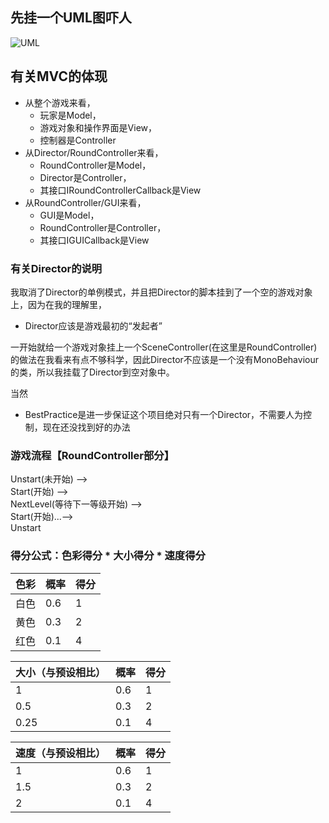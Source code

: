 ﻿## 先挂一个UML图吓人![UML](https://github.com/zys980808/Unity3D/blob/master/Homework/Homework4/UML.png)## 有关MVC的体现- 从整个游戏来看，	- 玩家是Model，	- 游戏对象和操作界面是View，	- 控制器是Controller- 从Director/RoundController来看，	- RoundController是Model，	- Director是Controller，	- 其接口IRoundControllerCallback是View- 从RoundController/GUI来看，	- GUI是Model，	- RoundController是Controller，	- 其接口IGUICallback是View### 有关Director的说明我取消了Director的单例模式，并且把Director的脚本挂到了一个空的游戏对象上，因为在我的理解里，- Director应该是游戏最初的“发起者”        一开始就给一个游戏对象挂上一个SceneController(在这里是RoundController)的做法在我看来有点不够科学，因此Director不应该是一个没有MonoBehaviour的类，所以我挂载了Director到空对象中。当然- BestPractice是进一步保证这个项目绝对只有一个Director，不需要人为控制，现在还没找到好的办法### 游戏流程【RoundController部分】Unstart(未开始) --> <br/>Start(开始) --> <br/>NextLevel(等待下一等级开始) --> <br/>Start(开始)...--><br/>Unstart### 得分公式：色彩得分 * 大小得分 * 速度得分|色彩|	概率|	得分|| -- | -- | -- ||白色	|0.6|	1||黄色	|0.3|	2||红色	|0.1|	4||大小（与预设相比）|	概率|	得分|| -- | -- | -- | |1	|0.6|	1||0.5	|0.3|	2||0.25	|0.1|	4||速度（与预设相比）|	概率|	得分|| -- | -- | -- | |1	|0.6|	1||1.5	|0.3|	2||2	|0.1|	4|